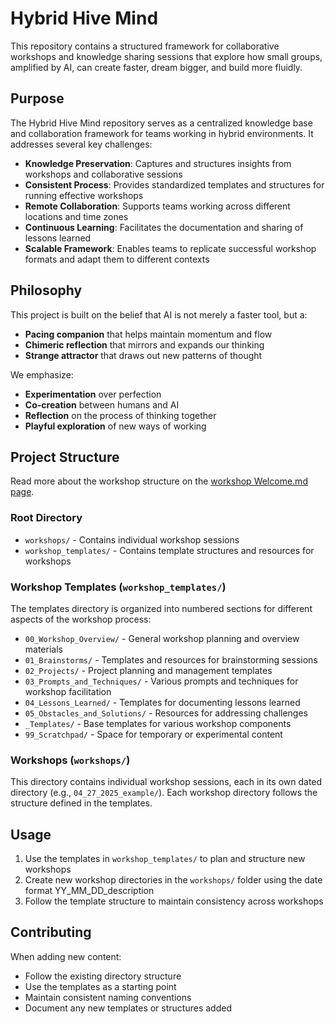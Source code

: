 # Hybrid Hive Mind

This repository contains a structured framework for collaborative workshops and knowledge sharing sessions that explore how small groups, amplified by AI, can create faster, dream bigger, and build more fluidly.

## Purpose

The Hybrid Hive Mind repository serves as a centralized knowledge base and collaboration framework for teams working in hybrid environments. It addresses several key challenges:

- **Knowledge Preservation**: Captures and structures insights from workshops and collaborative sessions
- **Consistent Process**: Provides standardized templates and structures for running effective workshops
- **Remote Collaboration**: Supports teams working across different locations and time zones
- **Continuous Learning**: Facilitates the documentation and sharing of lessons learned
- **Scalable Framework**: Enables teams to replicate successful workshop formats and adapt them to different contexts

## Philosophy

This project is built on the belief that AI is not merely a faster tool, but a:
- **Pacing companion** that helps maintain momentum and flow
- **Chimeric reflection** that mirrors and expands our thinking
- **Strange attractor** that draws out new patterns of thought

We emphasize:
- **Experimentation** over perfection
- **Co-creation** between humans and AI
- **Reflection** on the process of thinking together
- **Playful exploration** of new ways of working

## Project Structure

Read more about the workshop structure on the [workshop Welcome.md page](./workshop_templates/00_Workshop_Overview/Welcome.md).

### Root Directory
- `workshops/` - Contains individual workshop sessions
- `workshop_templates/` - Contains template structures and resources for workshops

### Workshop Templates (`workshop_templates/`)
The templates directory is organized into numbered sections for different aspects of the workshop process:

- `00_Workshop_Overview/` - General workshop planning and overview materials
- `01_Brainstorms/` - Templates and resources for brainstorming sessions
- `02_Projects/` - Project planning and management templates
- `03_Prompts_and_Techniques/` - Various prompts and techniques for workshop facilitation
- `04_Lessons_Learned/` - Templates for documenting lessons learned
- `05_Obstacles_and_Solutions/` - Resources for addressing challenges
- `_Templates/` - Base templates for various workshop components
- `99_Scratchpad/` - Space for temporary or experimental content

### Workshops (`workshops/`)
This directory contains individual workshop sessions, each in its own dated directory (e.g., `04_27_2025_example/`). Each workshop directory follows the structure defined in the templates.

## Usage
1. Use the templates in `workshop_templates/` to plan and structure new workshops
2. Create new workshop directories in the `workshops/` folder using the date format YY_MM_DD_description
3. Follow the template structure to maintain consistency across workshops

## Contributing
When adding new content:
- Follow the existing directory structure
- Use the templates as a starting point
- Maintain consistent naming conventions
- Document any new templates or structures added 